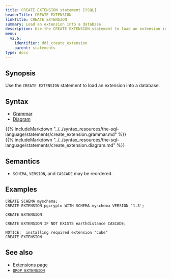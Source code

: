 ```yaml
---
title: CREATE EXTENSION statement [YSQL]
headerTitle: CREATE EXTENSION
linkTitle: CREATE EXTENSION
summary: Load an extension into a database
description: Use the CREATE EXTENSION statement to load an extension into a database.
menu:
  v2.6:
    identifier: ddl_create_extension
    parent: statements
type: docs
---
```


## Synopsis

Use the `CREATE EXTENSION` statement to load an extension into a database.

## Syntax

<ul class="nav nav-tabs nav-tabs-yb">
  <li >
    <a href="#grammar" class="nav-link active" id="grammar-tab" data-toggle="tab" role="tab" aria-controls="grammar" aria-selected="true">
      <i class="fas fa-file-alt" aria-hidden="true"></i>
      Grammar
    </a>
  </li>
  <li>
    <a href="#diagram" class="nav-link" id="diagram-tab" data-toggle="tab" role="tab" aria-controls="diagram" aria-selected="false">
      <i class="fas fa-project-diagram" aria-hidden="true"></i>
      Diagram
    </a>
  </li>
</ul>

<div class="tab-content">
  <div id="grammar" class="tab-pane fade show active" role="tabpanel" aria-labelledby="grammar-tab">
  {{% includeMarkdown "../../syntax_resources/the-sql-language/statements/create_extension.grammar.md" %}}
  </div>
  <div id="diagram" class="tab-pane fade" role="tabpanel" aria-labelledby="diagram-tab">
  {{% includeMarkdown "../../syntax_resources/the-sql-language/statements/create_extension.diagram.md" %}}
  </div>
</div>

## Semantics

- `SCHEMA`, `VERSION`, and `CASCADE` may be reordered.

## Examples

```plpgsql
CREATE SCHEMA myschema;
CREATE EXTENSION pgcrypto WITH SCHEMA myschema VERSION '1.3';
```

```
CREATE EXTENSION
```

```plpgsql
CREATE EXTENSION IF NOT EXISTS earthdistance CASCADE;
```

```
NOTICE:  installing required extension "cube"
CREATE EXTENSION
```

## See also

- [Extensions page](../../../extensions)
- [`DROP EXTENSION`](../ddl_drop_extension)

